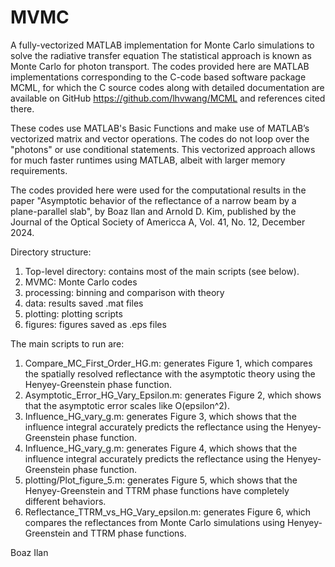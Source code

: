 # MVMC

A fully-vectorized MATLAB implementation for Monte Carlo simulations to solve the radiative transfer equation
The statistical approach is known as Monte Carlo for photon transport. The codes provided here are MATLAB implementations corresponding to the C-code based software package MCML, for which the C source codes along with detailed documentation are available on GitHub https://github.com/lhvwang/MCML and references cited there.

These codes use MATLAB's Basic Functions and make use of MATLAB’s vectorized matrix and vector operations. The codes do not loop over the "photons" or use conditional statements. This vectorized approach allows for much faster runtimes using MATLAB, albeit with larger memory requirements.

The codes provided here were used for the computational results in the paper "Asymptotic behavior of the reflectance of a narrow beam by a plane-parallel slab", by Boaz Ilan and Arnold D. Kim, published by the Journal of the Optical Society of Americca A, Vol. 41, No. 12, December 2024.

Directory structure: 
1. Top-level directory: contains most of the main scripts (see below).
2. MVMC: Monte Carlo codes
3. processing: binning and comparison with theory
4. data: results saved .mat files
5. plotting: plotting scripts
6. figures: figures saved as .eps files
   
The main scripts to run are:
1. Compare_MC_First_Order_HG.m: generates Figure 1, which compares  the spatially resolved reflectance with the asymptotic theory using the Henyey-Greenstein phase function.
2. Asymptotic_Error_HG_Vary_Epsilon.m: generates Figure 2, which shows that the asymptotic error scales like O(epsilon^2).
3. Influence_HG_vary_g.m: generates Figure 3, which shows that the influence integral accurately predicts the reflectance using the Henyey-Greenstein phase function.
4. Influence_HG_vary_g.m: generates Figure 4, which shows that the influence integral  accurately predicts the reflectance using the Henyey-Greenstein phase function.
5. plotting/Plot_figure_5.m: generates Figure 5, which shows that the Henyey-Greenstein and TTRM phase functions have completely different behaviors.
6. Reflectance_TTRM_vs_HG_Vary_epsilon.m: generates Figure 6, which compares the reflectances from Monte Carlo simulations using Henyey-Greenstein and TTRM phase functions.
   
Boaz Ilan

